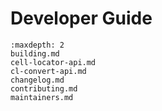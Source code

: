 # Developer Guide

```{toctree}
:maxdepth: 2
building.md
cell-locator-api.md
cl-convert-api.md
changelog.md
contributing.md
maintainers.md
```
